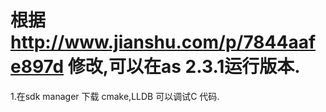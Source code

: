 # 根据 http://www.jianshu.com/p/7844aafe897d 修改,可以在as 2.3.1运行版本.
1.在sdk manager 下载 cmake,LLDB 可以调试C 代码.

